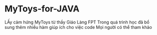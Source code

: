 # MyToys-for-JAVA
LẤy cảm hứng MyToys từ thầy Giáo Làng FPT
Trong quá trình học đã bổ sung thêm nhiều hàm giúp ích cho việc code
Mọi người có thể tham khảo 
